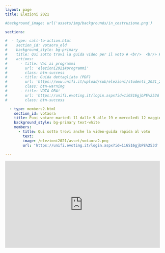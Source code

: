 ```yaml
---
layout: page
title: Elezioni 2021

#background_image: url('assets/img/backgrounds/in_costruzione.png')

sections:

#  - type: call-to-action.html
#    section_id: votaora_old
#    background_style: bg-primary
#    title: Qui sotto trovi la guida video per il voto # <br/>  <br/> Puoi votare martedì 11 dalle 9 alle 19 e mercoledì 12 maggio dalle 9 alle 18 su Eligo
#    actions:
#      - title: Vai ai programmi
#        url: 'elezioni2021#programmi'
#        class: btn-success
#      - title: Guida dettagliata (PDF)
#        url: 'https://www.unifi.it/upload/sub/elezioni/studenti_2021_2023/guida_voto_eligo.pdf'
#        class: btn-warning
#      - title: VOTA ORA!
#        url: 'https://unifi.evoting.it/login.aspx?id=1iGS16gjbPE%253d'
#        class: btn-success

  - type: members2.html
    section_id: votaora
    title: Puoi votare martedì 11 dalle 9 alle 19 e mercoledì 12 maggio dalle 9 alle 18 su Eligo
    background_style: bg-primary text-white
    members:
      - title: Qui sotto trovi anche la video-guida rapida al voto
        text:
        image: /elezioni2021/asset/votaora2.png
        url: 'https://unifi.evoting.it/login.aspx?id=1iGS16gjbPE%253d'

---
```


<html>
    <style>
      .wrap-element {
        position: relative;
        overflow: hidden;
        padding-top: 56.25%;
      }
      .wrapped-iframe {
        position: absolute;
        top: 0;
        left: 0;
        width: 100%;
        height: 100%;
        border: 0;
      }
    </style>
  <body>
    <div class="wrap-element">
      <iframe class="wrapped-iframe" src="https://www.youtube.com/embed/S-sodvEjJ5k?autoplay=1&loop=1&rel=0" gesture="media" allow="encrypted-media" allowfullscreen></iframe>
    </div>
  </body>
</html>
